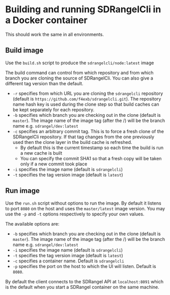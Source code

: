 <h1>Building and running SDRangelCli in a Docker container</h1>

This should work the same in all environments.

<h2>Build image</h2>

Use the `build.sh` script to produce the `sdrangelcli/node:latest` image

The build command can control from which repository and from which branch you are cloning the source of SDRangelCli. You can also give a different tag version than the default.

  - `-r` specifies from which URL you are cloning the `sdrangelcli` repository (default is `https://github.com/f4exb/sdrangelcli.git`). The repository name hash key is used during the clone step so that build caches can be kept separately for each repository.
  - `-b` specifies which branch you are checking out in the clone (default is `master`). The image name of the image tag (after the /) will be the branch name e.g. `sdrangel/dev:latest`
  - `-c` specifies an arbitrary commit tag. This is to force a fresh clone of the SDRangelCli repository. If that tag changes from the one previously used then the clone layer in the build cache is refreshed.
    - By default this is the current timestamp so each time the build is run a new cache is built
    - You can specify the commit SHA1 so that a fresh copy will be taken only if a new commit took place
  - `-i` specifies the image name (default is `sdrangelcli`)
  - `-t` specifies the tag version image (default is `latest`)

<h2>Run image</h2>

Use the `run.sh` script without options to run the image. By default it listens to port `8080` on the host and uses the `master/latest` image version. You may use the `-p` and `-t` options respectively to specify your own values.

The available options are:

  - `-b` specifies which branch you are checking out in the clone (default is `master`). The image name of the image tag (after the /) will be the branch name e.g. `sdrangel/dev:latest`
  - `-i` specifies the image name (default is `sdrangelcli`)
  - `-t` specifies the tag version image (default is `latest`)
  - `-c` specifies a container name. Default is `sdrangelcli`
  - `-p` specifies the port on the host to which the UI will listen. Default is `8080`.

By default the client connects to the SDRangel API at `localhost:8091` which is the default when you start a SDRangel container on the same machine.